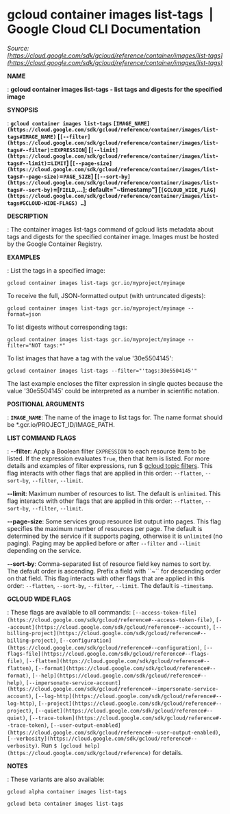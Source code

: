 # gcloud container images list-tags  |  Google Cloud CLI Documentation

*Source: [https://cloud.google.com/sdk/gcloud/reference/container/images/list-tags](https://cloud.google.com/sdk/gcloud/reference/container/images/list-tags)*

**NAME**

: **gcloud container images list-tags - list tags and digests for the specified image**

**SYNOPSIS**

: **`gcloud container images list-tags` `[IMAGE_NAME](https://cloud.google.com/sdk/gcloud/reference/container/images/list-tags#IMAGE_NAME)` [`[--filter](https://cloud.google.com/sdk/gcloud/reference/container/images/list-tags#--filter)`=`EXPRESSION`] [`[--limit](https://cloud.google.com/sdk/gcloud/reference/container/images/list-tags#--limit)`=`LIMIT`] [`[--page-size](https://cloud.google.com/sdk/gcloud/reference/container/images/list-tags#--page-size)`=`PAGE_SIZE`] [`[--sort-by](https://cloud.google.com/sdk/gcloud/reference/container/images/list-tags#--sort-by)`=[`FIELD`,…]; default="~timestamp"] [`[GCLOUD_WIDE_FLAG](https://cloud.google.com/sdk/gcloud/reference/container/images/list-tags#GCLOUD-WIDE-FLAGS) …`]**

**DESCRIPTION**

: The container images list-tags command of gcloud lists metadata about tags and
digests for the specified container image. Images must be hosted by the Google
Container Registry.

**EXAMPLES**

: List the tags in a specified image:

```
gcloud container images list-tags gcr.io/myproject/myimage
```

To receive the full, JSON-formatted output (with untruncated digests):

```
gcloud container images list-tags gcr.io/myproject/myimage --format=json
```

To list digests without corresponding tags:

```
gcloud container images list-tags gcr.io/myproject/myimage --filter="NOT tags:*"
```

To list images that have a tag with the value '30e5504145':

```
gcloud container images list-tags --filter="'tags:30e5504145'"
```

The last example encloses the filter expression in single quotes because the
value '30e5504145' could be interpreted as a number in scientific notation.

**POSITIONAL ARGUMENTS**

: **`IMAGE_NAME`**:
The name of the image to list tags for. The name format should be
*.gcr.io/PROJECT_ID/IMAGE_PATH.

**LIST COMMAND FLAGS**

: **--filter**:
Apply a Boolean filter `EXPRESSION` to each resource item
to be listed. If the expression evaluates `True`, then that item is
listed. For more details and examples of filter expressions, run $ [gcloud topic filters](https://cloud.google.com/sdk/gcloud/reference/topic/filters). This flag
interacts with other flags that are applied in this order:
`--flatten`, `--sort-by`, `--filter`,
`--limit`.

**--limit**:
Maximum number of resources to list. The default is `unlimited`. This
flag interacts with other flags that are applied in this order:
`--flatten`, `--sort-by`, `--filter`,
`--limit`.

**--page-size**:
Some services group resource list output into pages. This flag specifies the
maximum number of resources per page. The default is determined by the service
if it supports paging, otherwise it is `unlimited` (no paging).
Paging may be applied before or after `--filter` and
`--limit` depending on the service.

**--sort-by**:
Comma-separated list of resource field key names to sort by. The default order
is ascending. Prefix a field with ``~´´ for descending order on that
field. This flag interacts with other flags that are applied in this order:
`--flatten`, `--sort-by`, `--filter`,
`--limit`. The default is `~timestamp`.

**GCLOUD WIDE FLAGS**

: These flags are available to all commands: `[--access-token-file](https://cloud.google.com/sdk/gcloud/reference#--access-token-file)`,
`[--account](https://cloud.google.com/sdk/gcloud/reference#--account)`, `[--billing-project](https://cloud.google.com/sdk/gcloud/reference#--billing-project)`,
`[--configuration](https://cloud.google.com/sdk/gcloud/reference#--configuration)`,
`[--flags-file](https://cloud.google.com/sdk/gcloud/reference#--flags-file)`,
`[--flatten](https://cloud.google.com/sdk/gcloud/reference#--flatten)`, `[--format](https://cloud.google.com/sdk/gcloud/reference#--format)`, `[--help](https://cloud.google.com/sdk/gcloud/reference#--help)`, `[--impersonate-service-account](https://cloud.google.com/sdk/gcloud/reference#--impersonate-service-account)`,
`[--log-http](https://cloud.google.com/sdk/gcloud/reference#--log-http)`,
`[--project](https://cloud.google.com/sdk/gcloud/reference#--project)`, `[--quiet](https://cloud.google.com/sdk/gcloud/reference#--quiet)`, `[--trace-token](https://cloud.google.com/sdk/gcloud/reference#--trace-token)`, `[--user-output-enabled](https://cloud.google.com/sdk/gcloud/reference#--user-output-enabled)`,
`[--verbosity](https://cloud.google.com/sdk/gcloud/reference#--verbosity)`.
Run `$ [gcloud help](https://cloud.google.com/sdk/gcloud/reference)` for details.

**NOTES**

: These variants are also available:

```
gcloud alpha container images list-tags
```

```
gcloud beta container images list-tags
```